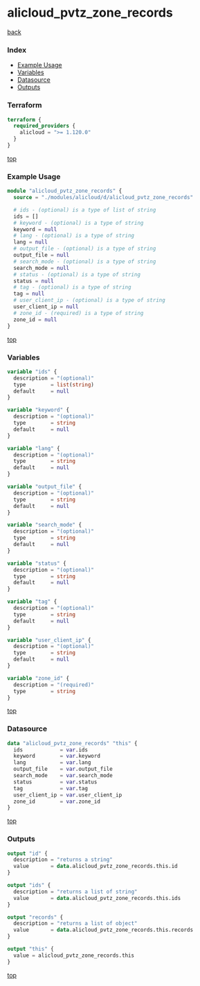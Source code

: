 # alicloud_pvtz_zone_records

[back](../alicloud.md)

### Index

- [Example Usage](#example-usage)
- [Variables](#variables)
- [Datasource](#datasource)
- [Outputs](#outputs)

### Terraform

```terraform
terraform {
  required_providers {
    alicloud = ">= 1.120.0"
  }
}
```

[top](#index)

### Example Usage

```terraform
module "alicloud_pvtz_zone_records" {
  source = "./modules/alicloud/d/alicloud_pvtz_zone_records"

  # ids - (optional) is a type of list of string
  ids = []
  # keyword - (optional) is a type of string
  keyword = null
  # lang - (optional) is a type of string
  lang = null
  # output_file - (optional) is a type of string
  output_file = null
  # search_mode - (optional) is a type of string
  search_mode = null
  # status - (optional) is a type of string
  status = null
  # tag - (optional) is a type of string
  tag = null
  # user_client_ip - (optional) is a type of string
  user_client_ip = null
  # zone_id - (required) is a type of string
  zone_id = null
}
```

[top](#index)

### Variables

```terraform
variable "ids" {
  description = "(optional)"
  type        = list(string)
  default     = null
}

variable "keyword" {
  description = "(optional)"
  type        = string
  default     = null
}

variable "lang" {
  description = "(optional)"
  type        = string
  default     = null
}

variable "output_file" {
  description = "(optional)"
  type        = string
  default     = null
}

variable "search_mode" {
  description = "(optional)"
  type        = string
  default     = null
}

variable "status" {
  description = "(optional)"
  type        = string
  default     = null
}

variable "tag" {
  description = "(optional)"
  type        = string
  default     = null
}

variable "user_client_ip" {
  description = "(optional)"
  type        = string
  default     = null
}

variable "zone_id" {
  description = "(required)"
  type        = string
}
```

[top](#index)

### Datasource

```terraform
data "alicloud_pvtz_zone_records" "this" {
  ids            = var.ids
  keyword        = var.keyword
  lang           = var.lang
  output_file    = var.output_file
  search_mode    = var.search_mode
  status         = var.status
  tag            = var.tag
  user_client_ip = var.user_client_ip
  zone_id        = var.zone_id
}
```

[top](#index)

### Outputs

```terraform
output "id" {
  description = "returns a string"
  value       = data.alicloud_pvtz_zone_records.this.id
}

output "ids" {
  description = "returns a list of string"
  value       = data.alicloud_pvtz_zone_records.this.ids
}

output "records" {
  description = "returns a list of object"
  value       = data.alicloud_pvtz_zone_records.this.records
}

output "this" {
  value = alicloud_pvtz_zone_records.this
}
```

[top](#index)